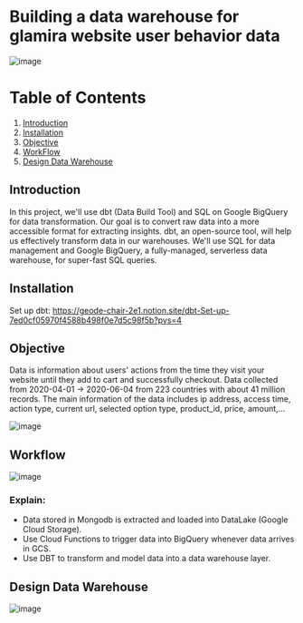 # Building a data warehouse for glamira website user behavior data
![image](https://github.com/user-attachments/assets/5049133c-58a1-479a-b3ad-e7a843db75be)

# Table of Contents

1. [Introduction](#introduction)
2. [Installation](#installation)
3. [Objective](#objective)
4. [WorkFlow](#workflow)
5. [Design Data Warehouse](#design-data-warehouse)
   

## Introduction
In this project, we'll use dbt (Data Build Tool) and SQL on Google BigQuery for data transformation. Our goal is to convert raw data into a more accessible format for extracting insights. dbt, an open-source tool, will help us effectively transform data in our warehouses. We'll use SQL for data management and Google BigQuery, a fully-managed, serverless data warehouse, for super-fast SQL queries.

## Installation
Set up dbt: https://geode-chair-2e1.notion.site/dbt-Set-up-7ed0cf05970f4588b498f0e7d5c98f5b?pvs=4
## Objective

Data is information about users' actions from the time they visit your website until they add to cart and successfully checkout.
Data collected from 2020-04-01 → 2020-06-04 from 223 countries with about 41 million records.
The main information of the data includes ip address, access time, action type, current url, selected option type, product_id, price, amount,...

![image](https://github.com/user-attachments/assets/0a25845a-2b93-4151-ae2b-410b5ad4db1f)

## Workflow
![image](https://github.com/user-attachments/assets/45b7913f-d79d-42bb-9f1f-0dc3a8369167)
### Explain:
- Data stored in Mongodb is extracted and loaded into DataLake (Google Cloud Storage).
- Use Cloud Functions to trigger data into BigQuery whenever data arrives in GCS.
- Use DBT to transform and model data into a data warehouse layer.
## Design Data Warehouse
![image](https://github.com/user-attachments/assets/5b9ea6e9-83a8-4392-932f-2dc533413731)

